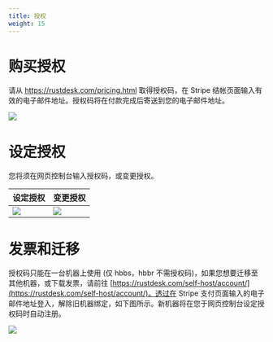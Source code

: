```yaml
---
title: 授权
weight: 15
---
```


# 购买授权

请从 https://rustdesk.com/pricing.html 取得授权码，在 Stripe 结帐页面输入有效的电子邮件地址。授权码将在付款完成后寄送到您的电子邮件地址。

![](/docs/en/self-host/rustdesk-server-pro/license/images/stripe.jpg)

# 设定授权

您将须在网页控制台输入授权码，或变更授权。

 | 设定授权 | 变更授权 |
 | -- | -- |
 ![](/docs/en/self-host/rustdesk-server-pro/license/images/set.png) | ![](/docs/en/self-host/rustdesk-server-pro/license/images/change.png) |

# 发票和迁移

授权码只能在一台机器上使用 (仅 hbbs，hbbr 不需授权码)，如果您想要迁移至其他机器，或下载发票，请前往 [https://rustdesk.com/self-host/account/](https://rustdesk.com/self-host/account/)。透过在 Stripe 支付页面输入的电子邮件地址登入，解除旧机器绑定，如下图所示。新机器将在您于网页控制台设定授权码时自动注册。

![](/docs/en/self-host/rustdesk-server-pro/license/images/unbind.jpg)
